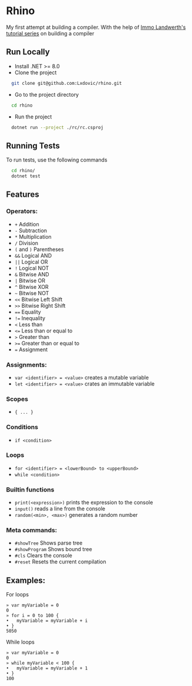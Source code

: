 # Rhino

My first attempt at building a compiler. With the help
of [Immo Landwerth's tutorial series](https://www.youtube.com/playlist?list=PLRAdsfhKI4OWNOSfS7EUu5GRAVmze1t2y) on
building a compiler

## Run Locally

- Install .NET >= 8.0
- Clone the project

```bash
  git clone git@github.com:Lxdovic/rhino.git
```

- Go to the project directory

```bash
  cd rhino
```
- Run the project

```bash
  dotnet run --project ./rc/rc.csproj
```

## Running Tests

To run tests, use the following commands

```bash
  cd rhino/
  dotnet test
```

## Features

### Operators:

- `+` Addition
- `-` Subtraction
- `*` Multiplication
- `/` Division
- `(` and `)` Parentheses
- `&&` Logical AND
- `||` Logical OR
- `!` Logical NOT
- `&` Bitwise AND
- `|` Bitwise OR
- `^` Bitwise XOR
- `~` Bitwise NOT
- `<<` Bitwise Left Shift
- `>>` Bitwise Right Shift
- `==` Equality
- `!=` Inequality
- `<` Less than
- `<=` Less than or equal to
- `>` Greater than
- `>=` Greater than or equal to
- `=` Assignment

### Assignments:

- `var <identifier> = <value>` creates a mutable variable
- `let <identifier> = <value>` crates an immutable variable

### Scopes

- `{ ... }`

### Conditions

- `if <condition>`

### Loops

- `for <identifier> = <lowerBound> to <upperBound>`
- `while <condition>`

### Builtin functions

- `print(<expression>)` prints the expression to the console
- `input()` reads a line from the console
- `random(<min>, <max>)` generates a random number

### Meta commands:

- `#showTree` Shows parse tree
- `#showProgram` Shows bound tree
- `#cls` Clears the console
- `#reset` Resets the current compilation

## Examples:

For loops
```
» var myVariable = 0
0
» for i = 0 to 100 {
•   myVariable = myVariable + i
• }
5050
```

While loops
```
» var myVariable = 0
0
» while myVariable < 100 {
•   myVariable = myVariable + 1
• }
100
```
